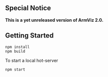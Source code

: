## Special Notice

**This is a yet unreleased version of ArmViz 2.0.**

## Getting Started

```
npm install
npm build
```

To start a local hot-server  

```
npm start
```
